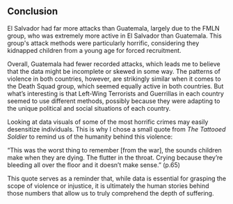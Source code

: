 ## Conclusion

El Salvador had far more attacks than Guatemala, largely due to the FMLN group, who was extremely more active in El Salvador than Guatemala. This group's attack methods were particularly horrific, considering they kidnapped children from a young age for forced recruitment.  

Overall, Guatemala had fewer recorded attacks, which leads me to believe that the data might be incomplete or skewed in some way. The patterns of violence in both countries, however, are strikingly similar when it comes to the Death Squad group, which seemed equally active in both countries. But what’s interesting is that Left-Wing Terrorists and Guerrillas in each country seemed to use different methods, possibly because they were adapting to the unique political and social situations of each country.

Looking at data visuals of some of the most horrific crimes may easily
desensitize individuals. This is why I chose a small quote from *The
Tattooed Soldier* to remind us of the humanity behind this violence: 

“This was the worst thing to remember \[from the war\],
the sounds children make when they are dying. The flutter in the throat.
Crying because they’re bleeding all over the floor and it doesn’t make
sense.” (p.65)

This quote serves as a reminder that, while data is essential for grasping the 
scope of violence or injustice, it is ultimately the human stories behind those
numbers that allow us to truly comprehend the depth of suffering. 
